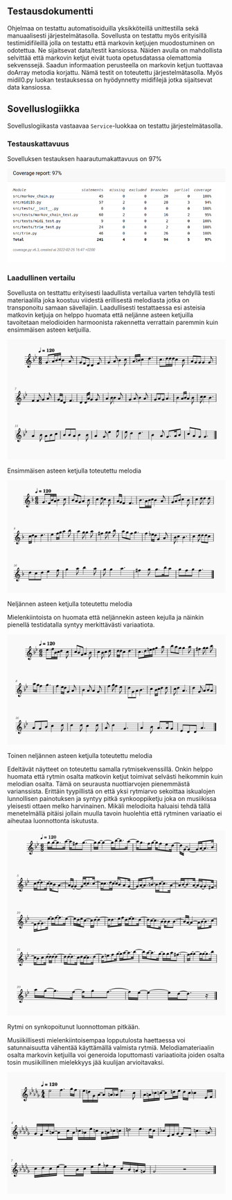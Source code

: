 ## Testausdokumentti

Ohjelmaa on testattu automatisoiduilla yksikköteillä unittestilla sekä manuaalisesti järjestelmätasolla. Sovellusta on testattu myös erityisillä testimidifileillä jolla on testattu että markovin ketjujen muodostuminen on odotettua. Ne sijaitsevat data/testit kansiossa. Näiden avulla on mahdollista selvittää että markovin ketjut eivät tuota opetusdatassa olemattomia sekvenssejä. Saadun informaation perusteella on markovin ketjun tuottavaa doArray metodia korjattu. Nämä testit on toteutettu järjestelmätasolla. Myös midiI0.py luokan testauksessa on hyödynnetty midifilejä jotka sijaitsevat data kansiossa.



## Sovelluslogiikka

Sovelluslogiikasta vastaavaa `Service`-luokkaa on testattu järjestelmätasolla.


### Testauskattavuus

Sovelluksen testauksen haarautumakattavuus on 97%

![](./kuvat/testikattavuus.png)

### Laadullinen vertailu
Sovellusta on testtattu erityisesti laadullista vertailua varten tehdyllä testi materiaalilla joka koostuu viidestä erillisestä melodiasta jotka on transponoitu samaan sävellajiin. Laadullisesti testattaessa esi asteisia matkovin ketjuja on helppo huomata että neljänne asteen ketjuilla tavoitetaan melodioiden harmoonista rakennetta verrattain paremmin kuin ensimmäisen asteen ketjuilla.

![](./kuvat/1-aste.png)

Ensimmäisen asteen ketjulla toteutettu melodia

![](./kuvat/4-aste1.png)

Neljännen asteen ketjulla toteutettu melodia

Mielenkiintoista on huomata että neljännekin asteen kejulla ja näinkin pienellä testidatalla syntyy merkittävästi variaatiota.

![](./kuvat/4-aste2.png)

Toinen neljännen asteen ketjulla toteutettu melodia

Edeltävät näytteet on toteutettu samalla rytmisekvenssillä. Onkin helppo huomata että rytmin osalta matkovin ketjut toimivat selvästi heikommin kuin melodian osalta. Tämä on seurausta nuottiarvojen pienemmästä varianssista. Erittäin tyypillistä on että yksi rytmiarvo sekoittaa iskualojen lunnollisen painotuksen ja syntyy pitkä synkooppiketju joka on musiikissa yleisesti ottaen melko harvinainen. Mikäli melodioita haluaisi tehdä tällä menetelmällä pitäisi jollain muulla tavoin huolehtia että rytminen variaatio ei aiheutaa luonnottonta iskutusta.

![](./kuvat/4-aste-free-rythm.png)

Rytmi on synkopoitunut luonnottoman pitkään.

Musiikillisesti mielenkiintoisempaa lopputulosta haettaessa voi satunnaisuutta vähentää käyttämällä valmista rytmiä. Melodiamateriaalin osalta markovin ketjuilla voi generoida loputtomasti variaatioita joiden osalta tosin musiikillinen mielekkyys jää kuulijan arvioitavaksi.

![](./kuvat/esimerkki.png)


